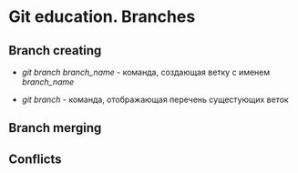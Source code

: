 # Git education. Branches

## Branch creating

* *git branch branch_name* - команда, создающая ветку с именем *branch_name*

* *git branch* - команда, отображающая перечень сущестующих веток

## Branch merging

## Conflicts